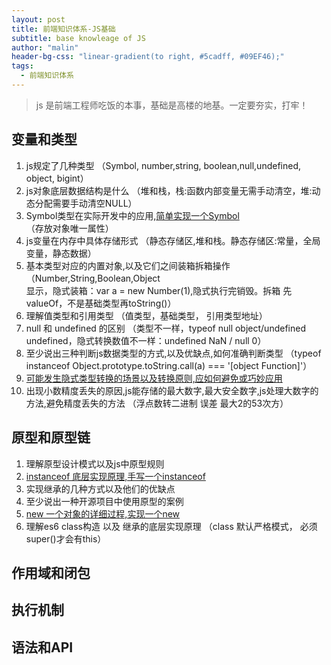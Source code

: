 ```yaml
---
layout: post
title: 前端知识体系-JS基础
subtitle: base knowleage of JS
author: "malin"
header-bg-css: "linear-gradient(to right, #5cadff, #09EF46);"
tags:
  - 前端知识体系
---
```


> js 是前端工程师吃饭的本事，基础是高楼的地基。一定要夯实，打牢！

## 变量和类型

1. js规定了几种类型          （Symbol, number,string, boolean,null,undefined, object, bigint）
2. js对象底层数据结构是什么   （堆和栈，栈:函数内部变量无需手动清空，堆:动态分配需要手动清空NULL）
3. Symbol类型在实际开发中的应用,[简单实现一个Symbol](2019-09-07-js-mycode.md) （存放对象唯一属性）
4. js变量在内存中具体存储形式   （静态存储区,堆和栈。静态存储区:常量，全局变量，静态数据）
5. 基本类型对应的内置对象,以及它们之间装箱拆箱操作 （Number,String,Boolean,Object
   <br/> 显示，隐式装箱：var a = new Number(1),隐式执行完销毁。拆箱 先valueOf，不是基础类型再toString()）
6. 理解值类型和引用类型        （值类型，基础类型， 引用类型地址）
7. null 和 undefined 的区别    （类型不一样，typeof null object/undefined undefined，隐式转换数值不一样：undefined NaN / null 0）
8. 至少说出三种判断js数据类型的方式,以及优缺点,如何准确判断类型  （typeof instanceof Object.prototype.toString.call(a) === '[object Function]'）
9.  [可能发生隐式类型转换的场景以及转换原则,应如何避免或巧妙应用](2019-09-07-js-implicit-type-conversion)
10. 出现小数精度丢失的原因,js能存储的最大数字,最大安全数字,js处理大数字的方法,避免精度丢失的方法 （浮点数转二进制 误差 最大2的53次方）

## 原型和原型链

1. 理解原型设计模式以及js中原型规则
2. [instanceof 底层实现原理,手写一个instanceof](2019-09-07-js-mycode.md)
3. 实现继承的几种方式以及他们的优缺点
4. 至少说出一种开源项目中使用原型的案例
5. [new 一个对象的详细过程,实现一个new](2019-09-07-js-mycode.md)
6. 理解es6 class构造 以及 继承的底层实现原理 （class 默认严格模式， 必须super()才会有this）

## 作用域和闭包

## 执行机制

## 语法和API

